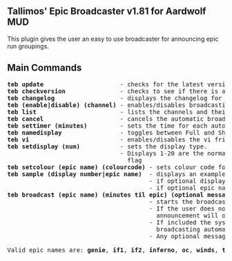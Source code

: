 Tallimos' Epic Broadcaster v1.81 for Aardwolf MUD
-------------------------------------------------
This plugin gives the user an easy to use broadcaster for announcing epic run groupings.

Main Commands
-------------
<pre>
<b>teb update</b>                     - checks for the latest version of plugin and installs it
<b>teb checkversion</b>               - checks to see if there is a newer version of the plugin available
<b>teb changelog</b>                  - displays the changelog for the plugin
<b>teb (enable|disable) (channel)</b> - enables/disables broadcasting for that particular channel
<b>teb list</b>                       - lists the channels and their broadcasting status
<b>teb cancel</b>                     - cancels the automatic broadcasting
<b>teb settimer (minutes)</b>         - sets the time for each automatic broacast
<b>teb namedisplay</b>                - toggles between Full and Short for epic name
<b>teb vi</b>                         - enables/disables the vi friendly option
<b>teb setdisplay (num)</b>           - sets the display type.
                               - Displays 1-20 are the normal displays, Displays 21-40 are similar but displays epic with (Mentor)
                                 flag
<b>teb setcolour (epic name) (colourcode)</b> - sets colour code for that particular epic
<b>teb sample (display number|epic name)</b>  - displays an example of the broadcast message using current settings.
                                       - if optional display number is inputted the sample message will be of that display type.
                                       - if optional epic name is inputted it will show what the epic display name will appear as
<b>teb broadcast (epic name) (minutes til epic) (optional message)</b>
                                       - starts the broadcasting system.
                                       - If the user does not input the number of minutes until the epic starts, then the grouping
                                         announcement will only broadcast once.
                                       - If included the system will figure out the number of broadcasts and will start and finish
                                         broadcasting automatically including a last call.
                                       - Any optional message will get added to the end of the broadcast message

Valid epic names are: <b>genie</b>, <b>if1</b>, <b>if2</b>, <b>inferno</b>, <b>oc</b>, <b>winds</b>, <b>titan</b>, <b>terra</b>, <b>oldvanir</b>, <b>testmaze10</b> and <b>trans</b>
</pre>

